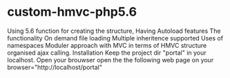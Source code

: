 # custom-hmvc-php5.6

Using 5.6 function for creating the structure,
Having Autoload features
The functionality On demand file loading
Multiple inheritence supported
Uses of namespaces
Moduler approach with MVC in terms of HMVC structure
organised ajax calling.
Installation Keep the project dir "portal" in your localhost. Open your brouwser open the the following web page on your browser="http://localhost/portal"
